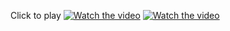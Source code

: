 Click to play
[![Watch the video](https://img.youtube.com/vi/ZfVKh2MwrAw/maxresdefault.jpg)](https://www.youtube.com/embed/ZfVKh2MwrAw?vq=hd1080&autoplay=1)
[![Watch the video](https://img.youtube.com/vi/wpTRd5V1lG0/maxresdefault.jpg)](https://www.youtube.com/embed/wpTRd5V1lG0?vq=hd1080&autoplay=1)
